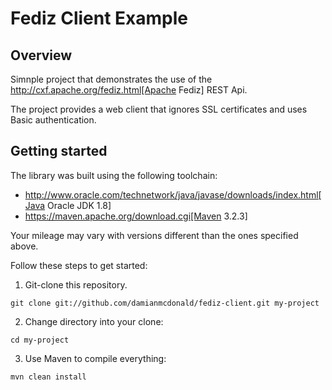 Fediz Client Example
===================

Overview
-----------

Simnple project that demonstrates the use of the http://cxf.apache.org/fediz.html[Apache Fediz] REST Api.

The project provides a web client that ignores SSL certificates and uses Basic authentication.

Getting started
-----------------

The library was built using the following toolchain:

* http://www.oracle.com/technetwork/java/javase/downloads/index.html[Java Oracle JDK 1.8]
* https://maven.apache.org/download.cgi[Maven 3.2.3]

Your mileage may vary with versions different than the ones specified above.

Follow these steps to get started:

1) Git-clone this repository.

```
git clone git://github.com/damianmcdonald/fediz-client.git my-project

```

2) Change directory into your clone:

```
cd my-project
```

3) Use Maven to compile everything:

```
mvn clean install
```
